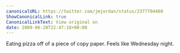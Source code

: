 ```yaml
---
canonicalURL: https://twitter.com/jmjordan/status/2377704460
ShowCanonicalLink: true
CanonicalLinkText: View original on
date: 2009-06-28T22:47:18+00:00
---
```

Eating pizza off of a piece of copy paper. Feels like Wednesday night.